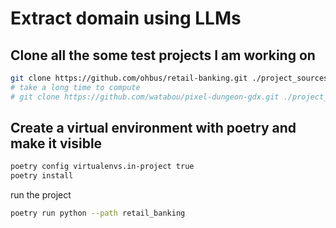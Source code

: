 # Extract domain using LLMs

## Clone all the some test projects I am working on

```bash
git clone https://github.com/ohbus/retail-banking.git ./project_sources/retail-banking
# take a long time to compute
# git clone https://github.com/watabou/pixel-dungeon-gdx.git ./project_sources/pixel-dungeon-gdx
```

## Create a virtual environment with poetry and make it visible

```bash
poetry config virtualenvs.in-project true
poetry install
```

run the project

```bash
poetry run python --path retail_banking
```
